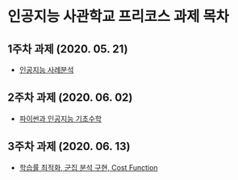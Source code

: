 # 인공지능 사관학교 프리코스 과제 목차

## 1주차 과제 (2020. 05. 21)
 * [인공지능 사례분석](https://colab.research.google.com/drive/1UkBUAIKUzZim_u-cf2YYaOpManJGV97X)
## 2주차 과제 (2020. 06. 02)
 * [파이썬과 인공지능 기초수학](https://colab.research.google.com/drive/1bGQn7IWCUwjW64pFiQc-01mhKYfXcBG0#scrollTo=tjWpl4O1oXy1)
## 3주차 과제 (2020. 06. 13)
 * [학습률 최적화, 군집 분석 구현, Cost Function](https://colab.research.google.com/drive/13W0bL72oJvOErFs3L9qkqIEjUrI2204h?hl=ko#scrollTo=3XfP0-zIXQF6)
